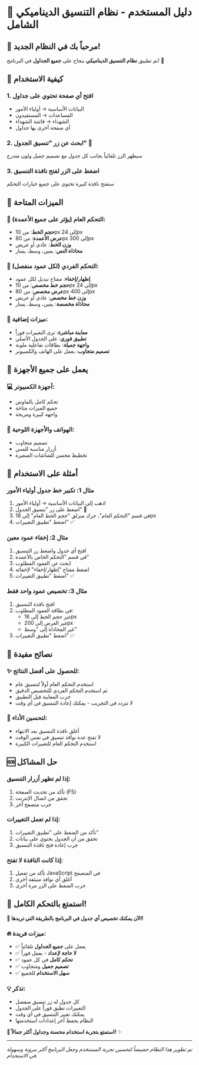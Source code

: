 # 🎨 دليل المستخدم - نظام التنسيق الديناميكي الشامل

## 🌟 مرحباً بك في النظام الجديد!

تم تطبيق **نظام التنسيق الديناميكي** بنجاح على **جميع الجداول** في البرنامج! 🎉

## 🚀 كيفية الاستخدام

### 1. افتح أي صفحة تحتوي على جداول
- البيانات الأساسية → أولياء الأمور
- المساعدات → المستفيدون
- الشهداء → قائمة الشهداء
- أي صفحة أخرى بها جداول

### 2. ابحث عن زر "تنسيق الجدول" 🎨
سيظهر الزر تلقائياً بجانب كل جدول مع تصميم جميل ولون متدرج

### 3. اضغط على الزر لفتح نافذة التنسيق
ستفتح نافذة كبيرة تحتوي على جميع خيارات التحكم

## 🎯 الميزات المتاحة

### 🌟 التحكم العام (يؤثر على جميع الأعمدة):
- **حجم الخط**: من 10px إلى 24px
- **عرض الأعمدة**: من 80px إلى 300px
- **وزن الخط**: عادي أو عريض
- **محاذاة النص**: يمين، وسط، يسار

### 🎯 التحكم الفردي (لكل عمود منفصل):
- **إظهار/إخفاء**: مفتاح تبديل لكل عمود
- **حجم خط مخصص**: من 10px إلى 24px
- **عرض مخصص**: من 80px إلى 400px
- **وزن خط مخصص**: عادي أو عريض
- **محاذاة مخصصة**: يمين، وسط، يسار

### 🎨 ميزات إضافية:
- **معاينة مباشرة**: ترى التغييرات فوراً
- **تطبيق فوري**: على الجدول الأصلي
- **واجهة جميلة**: بطاقات تفاعلية ملونة
- **تصميم متجاوب**: يعمل على الهاتف والكمبيوتر

## 📱 يعمل على جميع الأجهزة

### 💻 أجهزة الكمبيوتر:
- تحكم كامل بالماوس
- جميع الميزات متاحة
- واجهة كبيرة ومريحة

### 📱 الهواتف والأجهزة اللوحية:
- تصميم متجاوب
- أزرار مناسبة للمس
- تخطيط محسن للشاشات الصغيرة

## 🎨 أمثلة على الاستخدام

### مثال 1: تكبير خط جدول أولياء الأمور
1. اذهب إلى البيانات الأساسية → أولياء الأمور
2. اضغط على زر "تنسيق الجدول" 🎨
3. في قسم "التحكم العام"، حرك منزلق "حجم الخط العام" إلى 18px
4. اضغط "تطبيق التغييرات" ✅

### مثال 2: إخفاء عمود معين
1. افتح أي جدول واضغط زر التنسيق
2. في قسم "التحكم الخاص بالأعمدة"
3. ابحث عن العمود المطلوب
4. اضغط مفتاح "إظهار/إخفاء" لإخفائه
5. اضغط "تطبيق التغييرات" ✅

### مثال 3: تخصيص عمود واحد فقط
1. افتح نافذة التنسيق
2. في بطاقة العمود المطلوب:
   - غير حجم الخط إلى 16px
   - غير العرض إلى 200px
   - غير المحاذاة إلى "وسط"
3. اضغط "تطبيق التغييرات" ✅

## 🔧 نصائح مفيدة

### ✨ للحصول على أفضل النتائج:
- استخدم التحكم العام أولاً لتنسيق عام
- ثم استخدم التحكم الفردي للتخصيص الدقيق
- جرب المعاينة قبل التطبيق
- لا تتردد في التجريب - يمكنك إعادة التنسيق في أي وقت

### 🎯 لتحسين الأداء:
- أغلق نافذة التنسيق بعد الانتهاء
- لا تفتح عدة نوافذ تنسيق في نفس الوقت
- استخدم التحكم العام للتغييرات الكبيرة

## 🆘 حل المشاكل

### إذا لم تظهر أزرار التنسيق:
1. تأكد من تحديث الصفحة (F5)
2. تحقق من اتصال الإنترنت
3. جرب متصفح آخر

### إذا لم تعمل التغييرات:
1. تأكد من الضغط على "تطبيق التغييرات"
2. تحقق من أن الجدول يحتوي على بيانات
3. جرب إعادة فتح نافذة التنسيق

### إذا كانت النافذة لا تفتح:
1. تأكد من تفعيل JavaScript في المتصفح
2. أغلق أي نوافذ منبثقة أخرى
3. جرب الضغط على الزر مرة أخرى

## 🎉 استمتع بالتحكم الكامل!

**🌟 الآن يمكنك تخصيص أي جدول في البرنامج بالطريقة التي تريدها!**

### 🔥 ميزات فريدة:
- ✅ يعمل على **جميع الجداول** تلقائياً
- ✅ **لا حاجة لإعداد** - يعمل فوراً
- ✅ **تحكم كامل** في كل عمود
- ✅ **تصميم جميل** ومتجاوب
- ✅ **سهل الاستخدام** للجميع

### 💡 تذكر:
- كل جدول له زر تنسيق منفصل
- التغييرات تطبق فوراً على الجدول
- يمكنك تغيير التنسيق في أي وقت
- النظام يحفظ آخر إعدادات استخدمتها

**🚀 استمتع بتجربة استخدام محسنة وجداول أكثر جمالاً!** ✨

---

*تم تطوير هذا النظام خصيصاً لتحسين تجربة المستخدم وجعل البرنامج أكثر مرونة وسهولة في الاستخدام.* 